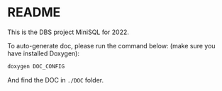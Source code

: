 # README

This is the DBS project MiniSQL for 2022.



To auto-generate doc, please run the command below: (make sure you have installed Doxygen):

```bash
doxygen DOC_CONFIG
```

And find the DOC in `./DOC` folder.